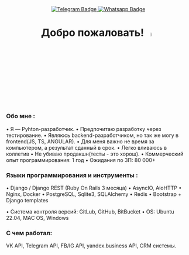 <div id="badges" align="center">
  <a href="https://t.me/deadanddiefox">
    <img src="https://img.shields.io/badge/Telegram-blue?style=for-the-badge&logo=telegram&logoColor=white" alt="Telegram Badge"/>
  </a>
  <a href="https://wa.me/79533833359">
    <img src="https://img.shields.io/badge/Whatsapp-green?style=for-the-badge&logo=whatsapp&logoColor=white" alt="Whatsapp Badge"/>
  </a>
</div>

<div align="center">
  <img src="https://komarev.com/ghpvc/?username=AntonSoboleww&style=flat-square&color=blue" alt=""/>
   <h1>
    Добро пожаловать!
    <img src="https://media.giphy.com/media/hvRJCLFzcasrR4ia7z/giphy.gif" width="5%"/>
  </h1>
</div>


### Обо мне :

• Я — Pyhton-разработчик.
• Предпочитаю разработку через тестирование.
• Являюсь backend-разработчиком, но так же могу в frontend(JS, TS, ANGULAR).
• Для меня важно не время за компьютером, а результат сданный в срок.
• Легко вливаюсь в коллетив
• Не убиваю продакшн(тесты - это хорош).
• Коммерческий опыт программирования: 1 год
• Ожидания по ЗП: 80 000+


### Языки программирования и инструменты :

• Django / Django REST (Ruby On Rails 3 месяца)
• AsyncIO, AioHTTP
• Nginx, Docker
• PostgreSQL, Sqlite3, SQLAlchemy
• Redis
• Bootstrap + Django templates


• Система контроля версий: GitLub, GitHub, BitBucket
• OS: Ubuntu 22.04, MAC OS, Windows


### С чем работал:

VK API, Telegram API, FB/IG API, yandex.business API, CRM системы.
